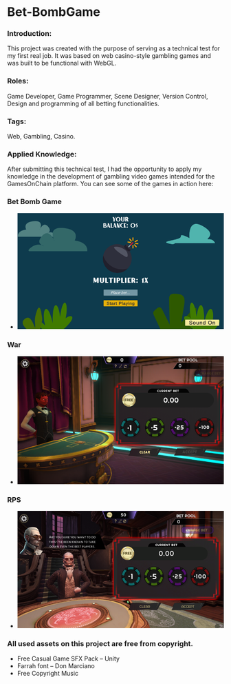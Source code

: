 # Bet-BombGame

### Introduction:
This project was created with the purpose of serving as a technical test for my first real job. It was based on web casino-style gambling games and was built to be functional with WebGL.

### Roles: 
Game Developer, Game Programmer, Scene Designer, Version Control, Design and programming of all betting functionalities.

### Tags: 
Web, Gambling, Casino.

### Applied Knowledge:
After submitting this technical test, I had the opportunity to apply my knowledge in the development of gambling video games intended for the GamesOnChain platform. You can see some of the games in action here:

### Bet Bomb Game
-	![alt text](https://github.com/Enb4rr/Bet-BombGame---Web-Game/blob/main/Images/BetBomb.png)
### War
-	![alt text](https://github.com/Enb4rr/Bet-BombGame---Web-Game/blob/main/Images/War.png)
### RPS
-	![alt text](https://github.com/Enb4rr/Bet-BombGame---Web-Game/blob/main/Images/RPS.png)

### All used assets on this project are free from copyright.

-	Free Casual Game SFX Pack – Unity
-	Farrah font – Don Marciano
-	Free Copyright Music

